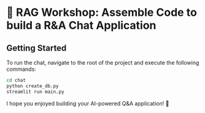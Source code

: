 # 🚀 RAG Workshop: Assemble Code to build a R&A Chat Application

## Getting Started
To run the chat, navigate to the root of the project and execute the following commands:

```bash
cd chat
python create_db.py
streamlit run main.py
```

I hope you enjoyed building your AI-powered Q&A application! 🎉

